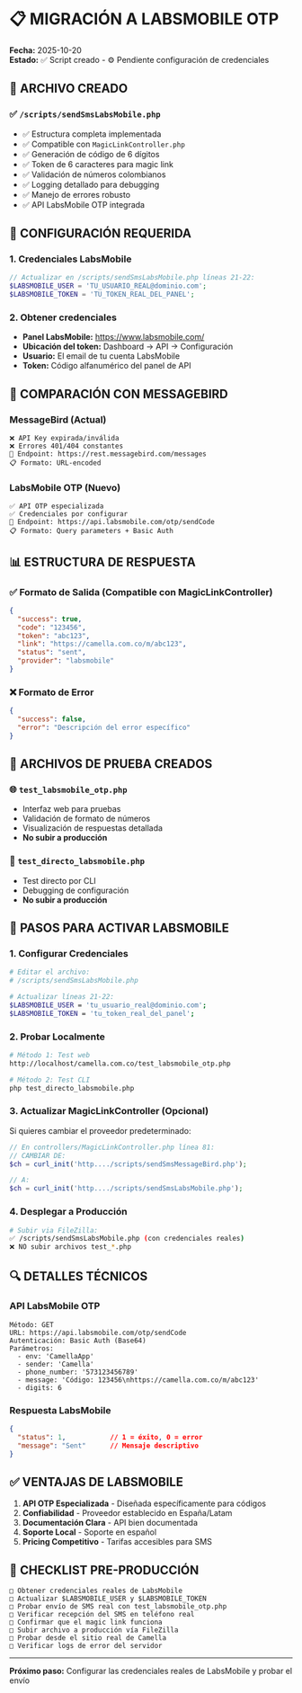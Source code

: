 # 📋 MIGRACIÓN A LABSMOBILE OTP

**Fecha:** 2025-10-20  
**Estado:** ✅ Script creado - ⚙️ Pendiente configuración de credenciales

## 🎯 ARCHIVO CREADO

### ✅ `/scripts/sendSmsLabsMobile.php`
- ✅ Estructura completa implementada
- ✅ Compatible con `MagicLinkController.php`
- ✅ Generación de código de 6 dígitos
- ✅ Token de 6 caracteres para magic link
- ✅ Validación de números colombianos
- ✅ Logging detallado para debugging
- ✅ Manejo de errores robusto
- ✅ API LabsMobile OTP integrada

## 🔧 CONFIGURACIÓN REQUERIDA

### 1. **Credenciales LabsMobile**
```php
// Actualizar en /scripts/sendSmsLabsMobile.php líneas 21-22:
$LABSMOBILE_USER = 'TU_USUARIO_REAL@dominio.com';
$LABSMOBILE_TOKEN = 'TU_TOKEN_REAL_DEL_PANEL';
```

### 2. **Obtener credenciales**
- **Panel LabsMobile:** https://www.labsmobile.com/
- **Ubicación del token:** Dashboard → API → Configuración
- **Usuario:** El email de tu cuenta LabsMobile
- **Token:** Código alfanumérico del panel de API

## 🔄 COMPARACIÓN CON MESSAGEBIRD

### MessageBird (Actual)
```
❌ API Key expirada/inválida
❌ Errores 401/404 constantes
🔧 Endpoint: https://rest.messagebird.com/messages
📋 Formato: URL-encoded
```

### LabsMobile OTP (Nuevo)
```
✅ API OTP especializada
✅ Credenciales por configurar
🔧 Endpoint: https://api.labsmobile.com/otp/sendCode
📋 Formato: Query parameters + Basic Auth
```

## 📊 ESTRUCTURA DE RESPUESTA

### ✅ Formato de Salida (Compatible con MagicLinkController)
```json
{
  "success": true,
  "code": "123456",
  "token": "abc123",
  "link": "https://camella.com.co/m/abc123",
  "status": "sent",
  "provider": "labsmobile"
}
```

### ❌ Formato de Error
```json
{
  "success": false,
  "error": "Descripción del error específico"
}
```

## 🧪 ARCHIVOS DE PRUEBA CREADOS

### 🌐 `test_labsmobile_otp.php`
- Interfaz web para pruebas
- Validación de formato de números
- Visualización de respuestas detallada
- **No subir a producción**

### 📝 `test_directo_labsmobile.php`
- Test directo por CLI
- Debugging de configuración
- **No subir a producción**

## 🚀 PASOS PARA ACTIVAR LABSMOBILE

### 1. **Configurar Credenciales**
```bash
# Editar el archivo:
# /scripts/sendSmsLabsMobile.php

# Actualizar líneas 21-22:
$LABSMOBILE_USER = 'tu_usuario_real@dominio.com';
$LABSMOBILE_TOKEN = 'tu_token_real_del_panel';
```

### 2. **Probar Localmente**
```bash
# Método 1: Test web
http://localhost/camella.com.co/test_labsmobile_otp.php

# Método 2: Test CLI
php test_directo_labsmobile.php
```

### 3. **Actualizar MagicLinkController (Opcional)**
Si quieres cambiar el proveedor predeterminado:

```php
// En controllers/MagicLinkController.php línea 81:
// CAMBIAR DE:
$ch = curl_init('http..../scripts/sendSmsMessageBird.php');

// A:
$ch = curl_init('http..../scripts/sendSmsLabsMobile.php');
```

### 4. **Desplegar a Producción**
```bash
# Subir via FileZilla:
✅ /scripts/sendSmsLabsMobile.php (con credenciales reales)
❌ NO subir archivos test_*.php
```

## 🔍 DETALLES TÉCNICOS

### API LabsMobile OTP
```
Método: GET
URL: https://api.labsmobile.com/otp/sendCode
Autenticación: Basic Auth (Base64)
Parámetros:
  - env: 'CamellaApp'
  - sender: 'Camella' 
  - phone_number: '573123456789'
  - message: 'Código: 123456\nhttps://camella.com.co/m/abc123'
  - digits: 6
```

### Respuesta LabsMobile
```json
{
  "status": 1,           // 1 = éxito, 0 = error
  "message": "Sent"      // Mensaje descriptivo
}
```

## ✅ VENTAJAS DE LABSMOBILE

1. **API OTP Especializada** - Diseñada específicamente para códigos
2. **Confiabilidad** - Proveedor establecido en España/Latam  
3. **Documentación Clara** - API bien documentada
4. **Soporte Local** - Soporte en español
5. **Pricing Competitivo** - Tarifas accesibles para SMS

## 🚨 CHECKLIST PRE-PRODUCCIÓN

```
□ Obtener credenciales reales de LabsMobile
□ Actualizar $LABSMOBILE_USER y $LABSMOBILE_TOKEN
□ Probar envío de SMS real con test_labsmobile_otp.php
□ Verificar recepción del SMS en teléfono real
□ Confirmar que el magic link funciona
□ Subir archivo a producción vía FileZilla
□ Probar desde el sitio real de Camella
□ Verificar logs de error del servidor
```

---

**Próximo paso:** Configurar las credenciales reales de LabsMobile y probar el envío